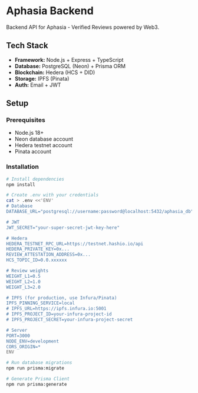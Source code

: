 # Aphasia Backend

Backend API for Aphasia - Verified Reviews powered by Web3.

## Tech Stack

- **Framework:** Node.js + Express + TypeScript
- **Database:** PostgreSQL (Neon) + Prisma ORM
- **Blockchain:** Hedera (HCS + DID)
- **Storage:** IPFS (Pinata)
- **Auth:** Email + JWT

## Setup

### Prerequisites

- Node.js 18+
- Neon database account
- Hedera testnet account
- Pinata account

### Installation
```bash
# Install dependencies
npm install

# Create .env with your credentials
cat > .env <<'ENV'
# Database
DATABASE_URL="postgresql://username:password@localhost:5432/aphasia_db"

# JWT
JWT_SECRET="your-super-secret-jwt-key-here"

# Hedera
HEDERA_TESTNET_RPC_URL=https://testnet.hashio.io/api
HEDERA_PRIVATE_KEY=0x...
REVIEW_ATTESTATION_ADDRESS=0x...
HCS_TOPIC_ID=0.0.xxxxxx

# Review weights
WEIGHT_L1=0.5
WEIGHT_L2=1.0
WEIGHT_L3=2.0

# IPFS (for production, use Infura/Pinata)
IPFS_PINNING_SERVICE=local
# IPFS_URL=https://ipfs.infura.io:5001
# IPFS_PROJECT_ID=your-infura-project-id
# IPFS_PROJECT_SECRET=your-infura-project-secret

# Server
PORT=3000
NODE_ENV=development
CORS_ORIGIN=*
ENV

# Run database migrations
npm run prisma:migrate

# Generate Prisma Client
npm run prisma:generate
